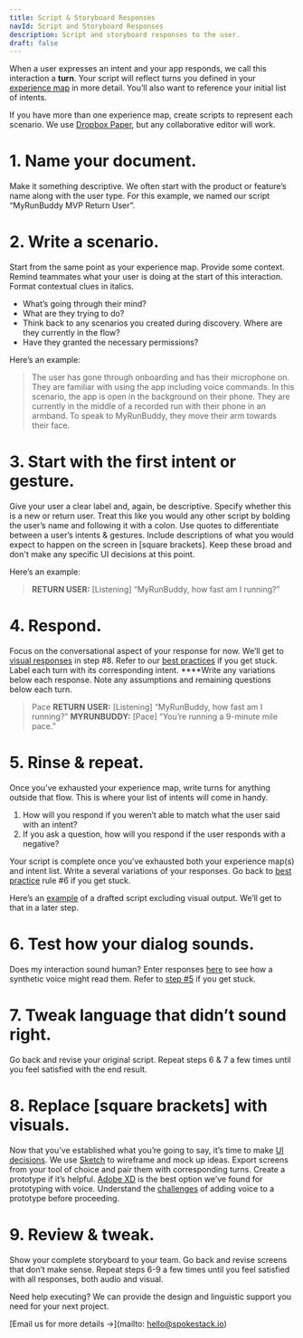```yaml
---
title: Script & Storyboard Responses
navId: Script and Storyboard Responses
description: Script and storyboard responses to the user.
draft: false
---
```


When a user expresses an intent and your app responds, we call this interaction a **turn**. Your script will reflect turns you defined in your [experience map](/docs/Design/map-out-integration) in more detail. You’ll also want to reference your initial list of intents.

If you have more than one experience map, create scripts to represent each scenario. We use [Dropbox Paper](https://www.dropbox.com/paper), but any collaborative editor will work.

# **1. Name your document.**

Make it something descriptive. We often start with the product or feature’s name along with the user type. For this example, we named our script “MyRunBuddy MVP Return User”.

# **2. Write a scenario.**

Start from the same point as your experience map. Provide some context. Remind teammates what your user is doing at the start of this interaction. Format contextual clues in italics.

- What’s going through their mind?
- What are they trying to do?
- Think back to any scenarios you created during discovery. Where are they currently in the flow?
- Have they granted the necessary permissions?

Here’s an example:

> The user has gone through onboarding and has their microphone on. They are familiar with using the app including voice commands. In this scenario, the app is open in the background on their phone. They are currently in the middle of a recorded run with their phone in an armband. To speak to MyRunBuddy, they move their arm towards their face.

# **3. Start with the first intent or gesture.**

Give your user a clear label and, again, be descriptive. Specify whether this is a new or return user. Treat this like you would any other script by bolding the user’s name and following it with a colon. Use quotes to differentiate between a user’s intents & gestures. Include descriptions of what you would expect to happen on the screen in [square brackets]. Keep these broad and don't make any specific UI decisions at this point.

Here’s an example:

> **RETURN USER:** [Listening] “MyRunBuddy, how fast am I running?”

# **4. Respond.**

Focus on the conversational aspect of your response for now. We’ll get to [visual responses](/docs/Design/tips-for-designing-visual-output) in step #8. Refer to our [best practices](/docs/Design/tips-for-writing-dialog) if you get stuck. Label each turn with its corresponding intent. \*\*\*\*Write any variations below each response. Note any assumptions and remaining questions below each turn.

> Pace
> **RETURN USER:** [Listening] “MyRunBuddy, how fast am I running?”
> **MYRUNBUDDY:** [Pace] “You’re running a 9-minute mile pace.”

# **5. Rinse & repeat.**

Once you’ve exhausted your experience map, write turns for anything outside that flow. This is where your list of intents will come in handy.

1. How will you respond if you weren’t able to match what the user said with an intent?
2. If you ask a question, how will you respond if the user responds with a negative?

Your script is complete once you’ve exhausted both your experience map(s) and intent list. Write a several variations of your responses. Go back to [best practice](/docs/Design/tips-for-writing-dialog) rule #6 if you get stuck.

Here’s an [example](https://www.dropbox.com/scl/fi/0weo35v72i901bynq2j8o/MyRunBuddy-MVP-Return-User-PUBLIC.paper?dl=0&rlkey=mzwmhjl00xznfaxxxo17kjjz1) of a drafted script excluding visual output. We’ll get to that in a later step.

# **6. Test how your dialog sounds.**

Does my interaction sound human? Enter responses [here](https://labs.spokestack.io/) to see how a synthetic voice might read them. Refer to [step #5](/docs/Design/tips-for-writing-dialog) if you get stuck.

# **7. Tweak language that didn’t sound right.**

Go back and revise your original script. Repeat steps 6 & 7 a few times until you feel satisfied with the end result.

# **8. Replace [square brackets] with visuals.**

Now that you’ve established what you’re going to say, it’s time to make [UI decisions](/docs/Design/tips-for-designing-visual-output). We use [Sketch](https://www.sketch.com/) to wireframe and mock up ideas. Export screens from your tool of choice and pair them with corresponding turns.
Create a prototype if it’s helpful. [Adobe XD](https://www.adobe.com/products/xd.html) is the best option we’ve found for prototyping with voice. Understand the [challenges](/docs/Design/test-with-real-people) of adding voice to a prototype before proceeding.

# **9. Review & tweak.**

Show your complete storyboard to your team. Go back and revise screens that don’t make sense. Repeat steps 6-9 a few times until you feel satisfied with all responses, both audio and visual.

Need help executing? We can provide the design and linguistic support you need for your next project.

[Email us for more details →](mailto: hello@spokestack.io)
